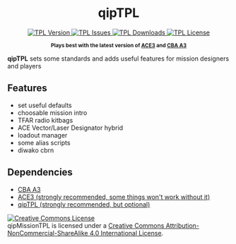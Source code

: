 <h1 align="center">qipTPL</h1>

<p align="center">
    <a href="https://github.com/quies-in-proelium/qipTPL/releases/latest">
        <img src="https://img.shields.io/github/v/release/quies-in-proelium/qipTPL" alt="TPL Version">
    </a>
    <a href="https://github.com/quies-in-proelium/qipTPL/issues">
        <img src="https://img.shields.io/github/issues-raw/quies-in-proelium/qipTPL" alt="TPL Issues">
    </a>
    <a href="https://github.com/quies-in-proelium/qipTPL/releases">
        <img src="https://img.shields.io/github/downloads/quies-in-proelium/qipTPL/total" alt="TPL Downloads">
    </a>
    <a href="https://github.com/quies-in-proelium/qipTPL/blob/master/LICENSE">
        <img src="https://img.shields.io/badge/License-CC%20BY--NC--SA-orange" alt="TPL License">
    </a>
</p>

<p align="center">
    <sup><strong>Plays best with the latest version of <a href="https://github.com/acemod/ACE3/releases">ACE3</a> and <a href="https://github.com/CBATeam/CBA_A3/releases">CBA A3</a></strong></sup>
</p>

**qipTPL** sets some standards and adds useful features for mission designers and players

## Features

- set useful defaults
- choosable mission intro
- TFAR radio kitbags
- ACE Vector/Laser Designator hybrid
- loadout manager
- some alias scripts
- diwako cbrn

## Dependencies
- <a href="https://github.com/CBATeam/CBA_A3/releases">CBA A3</a>
- <a href="https://github.com/acemod/ACE3/releases">ACE3 (strongly recommended, some things won't work without it)</a>
- <a href="https://github.com/quies-in-proelium/qiptpl">qipTPL (strongly recommended, but optional)</a>

<a rel="license" href="http://creativecommons.org/licenses/by-nc-sa/4.0/"><img alt="Creative Commons License" style="border-width:0" src="https://i.creativecommons.org/l/by-nc-sa/4.0/80x15.png" /></a><br />qipMissionTPL is licensed under a <a rel="license" href="http://creativecommons.org/licenses/by-nc-sa/4.0/">Creative Commons Attribution-NonCommercial-ShareAlike 4.0 International License</a>.
